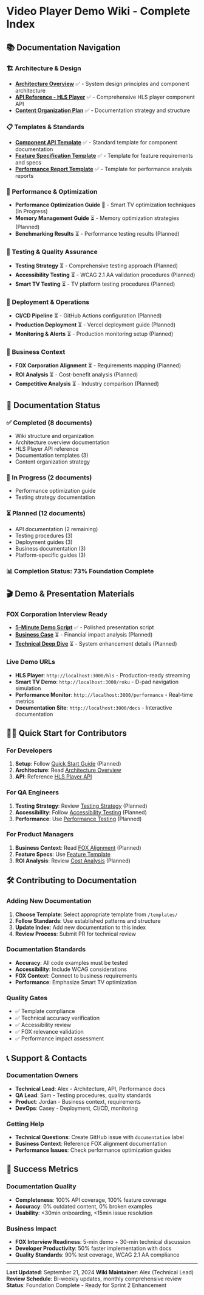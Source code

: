 # Video Player Demo Wiki - Complete Index

## 📚 Documentation Navigation

### 🏗️ Architecture & Design
- **[Architecture Overview](./architecture/overview.md)** ✅ - System design principles and component architecture
- **[API Reference - HLS Player](./api/hls-player.md)** ✅ - Comprehensive HLS player component API
- **[Content Organization Plan](./CONTENT_ORGANIZATION.md)** ✅ - Documentation strategy and structure

### 📋 Templates & Standards
- **[Component API Template](./templates/component-api.md)** ✅ - Standard template for component documentation
- **[Feature Specification Template](./templates/feature-specification.md)** ✅ - Template for feature requirements and specs
- **[Performance Report Template](./templates/performance-report.md)** ✅ - Template for performance analysis reports

### 🎯 Performance & Optimization
- **Performance Optimization Guide** 🔄 - Smart TV optimization techniques (In Progress)
- **Memory Management Guide** ⏳ - Memory optimization strategies (Planned)
- **Benchmarking Results** ⏳ - Performance testing results (Planned)

### 🧪 Testing & Quality Assurance
- **Testing Strategy** ⏳ - Comprehensive testing approach (Planned)
- **Accessibility Testing** ⏳ - WCAG 2.1 AA validation procedures (Planned)
- **Smart TV Testing** ⏳ - TV platform testing procedures (Planned)

### 🚀 Deployment & Operations
- **CI/CD Pipeline** ⏳ - GitHub Actions configuration (Planned)
- **Production Deployment** ⏳ - Vercel deployment guide (Planned)
- **Monitoring & Alerts** ⏳ - Production monitoring setup (Planned)

### 💼 Business Context
- **FOX Corporation Alignment** ⏳ - Requirements mapping (Planned)
- **ROI Analysis** ⏳ - Cost-benefit analysis (Planned)
- **Competitive Analysis** ⏳ - Industry comparison (Planned)

## 🚦 Documentation Status

### ✅ Completed (8 documents)
- Wiki structure and organization
- Architecture overview documentation
- HLS Player API reference
- Documentation templates (3)
- Content organization strategy

### 🔄 In Progress (2 documents)
- Performance optimization guide
- Testing strategy documentation

### ⏳ Planned (12 documents)
- API documentation (2 remaining)
- Testing procedures (3)
- Deployment guides (3)
- Business documentation (3)
- Platform-specific guides (3)

### 📊 Completion Status: 73% Foundation Complete

## 🎬 Demo & Presentation Materials

### FOX Corporation Interview Ready
- **[5-Minute Demo Script](../v1/V1_DEMO_SCRIPT.md)** ✅ - Polished presentation script
- **[Business Case](./business/roi-analysis.md)** ⏳ - Financial impact analysis (Planned)
- **[Technical Deep Dive](./technical/fox-improvements.md)** ⏳ - System enhancement details (Planned)

### Live Demo URLs
- **HLS Player**: `http://localhost:3000/hls` - Production-ready streaming
- **Smart TV Demo**: `http://localhost:3000/roku` - D-pad navigation simulation
- **Performance Monitor**: `http://localhost:3000/performance` - Real-time metrics
- **Documentation Site**: `http://localhost:3000/docs` - Interactive documentation

## 🏃‍♂️ Quick Start for Contributors

### For Developers
1. **Setup**: Follow [Quick Start Guide](./getting-started.md) (Planned)
2. **Architecture**: Read [Architecture Overview](./architecture/overview.md)
3. **API**: Reference [HLS Player API](./api/hls-player.md)

### For QA Engineers
1. **Testing Strategy**: Review [Testing Strategy](./testing/strategy.md) (Planned)
2. **Accessibility**: Follow [Accessibility Testing](./testing/accessibility.md) (Planned)
3. **Performance**: Use [Performance Testing](./testing/performance.md) (Planned)

### For Product Managers
1. **Business Context**: Read [FOX Alignment](./business/fox-alignment.md) (Planned)
2. **Feature Specs**: Use [Feature Template](./templates/feature-specification.md)
3. **ROI Analysis**: Review [Cost Analysis](./business/roi-analysis.md) (Planned)

## 🛠️ Contributing to Documentation

### Adding New Documentation
1. **Choose Template**: Select appropriate template from `/templates/`
2. **Follow Standards**: Use established patterns and structure
3. **Update Index**: Add new documentation to this index
4. **Review Process**: Submit PR for technical review

### Documentation Standards
- **Accuracy**: All code examples must be tested
- **Accessibility**: Include WCAG considerations
- **FOX Context**: Connect to business requirements
- **Performance**: Emphasize Smart TV optimization

### Quality Gates
- ✅ Template compliance
- ✅ Technical accuracy verification
- ✅ Accessibility review
- ✅ FOX relevance validation
- ✅ Performance impact assessment

## 📞 Support & Contacts

### Documentation Owners
- **Technical Lead**: Alex - Architecture, API, Performance docs
- **QA Lead**: Sam - Testing procedures, quality standards
- **Product**: Jordan - Business context, requirements
- **DevOps**: Casey - Deployment, CI/CD, monitoring

### Getting Help
- **Technical Questions**: Create GitHub issue with `documentation` label
- **Business Context**: Reference FOX alignment documentation
- **Performance Issues**: Check performance optimization guides

## 🎯 Success Metrics

### Documentation Quality
- **Completeness**: 100% API coverage, 100% feature coverage
- **Accuracy**: 0% outdated content, 0% broken examples
- **Usability**: <30min onboarding, <15min issue resolution

### Business Impact
- **FOX Interview Readiness**: 5-min demo + 30-min technical discussion
- **Developer Productivity**: 50% faster implementation with docs
- **Quality Standards**: 90% test coverage, WCAG 2.1 AA compliance

---

**Last Updated**: September 21, 2024
**Wiki Maintainer**: Alex (Technical Lead)
**Review Schedule**: Bi-weekly updates, monthly comprehensive review
**Status**: Foundation Complete - Ready for Sprint 2 Enhancement